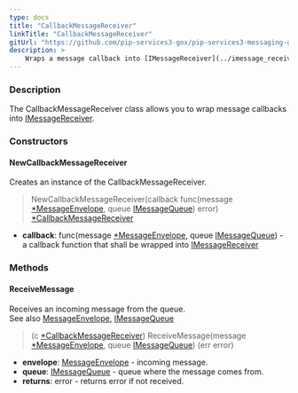 ```yaml
---
type: docs
title: "CallbackMessageReceiver"
linkTitle: "CallbackMessageReceiver"
gitUrl: "https://github.com/pip-services3-gox/pip-services3-messaging-gox"
description: >
    Wraps a message callback into [IMessageReceiver](../imessage_receiver)
---
```


### Description

The CallbackMessageReceiver class allows you to wrap message callbacks into [IMessageReceiver](../imessage_receiver). 

### Constructors

#### NewCallbackMessageReceiver
Creates an instance of the CallbackMessageReceiver.

> NewCallbackMessageReceiver(callback func(message [*MessageEnvelope](../message_envelope), queue [IMessageQueue](../imessage_queue)) error) [*CallbackMessageReceiver]()
    

- **callback**: func(message [*MessageEnvelope](../message_envelope), queue [IMessageQueue](../imessage_queue)) - a callback function that shall be wrapped into [IMessageReceiver](../imessage_receiver)

### Methods

#### ReceiveMessage
Receives an incoming message from the queue.  
See also [MessageEnvelope](../message_envelope), [IMessageQueue](../imessage_queue)

> (c [*CallbackMessageReceiver]()) ReceiveMessage(message [*MessageEnvelope](../message_envelope), queue [IMessageQueue](../imessage_queue)) (err error)

- **envelope**: [MessageEnvelope](../message_envelope) - incoming message.
- **queue**: [IMessageQueue](../imessage_queue) - queue where the message comes from.
- **returns**: error - returns error if not received.
